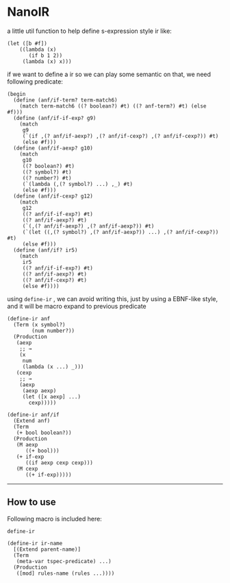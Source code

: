 # NanoIR

a little util function to help define s-expression style ir like: 

```
(let ([b #f])
    ((lambda (x)
       (if b 1 2))
     (lambda (x) x)))
```

if we want to define a ir so we can play some semantic on that, we need following predicate:

```
(begin
  (define (anf/if-term? term-match6)
    (match term-match6 ((? boolean?) #t) ((? anf-term?) #t) (else #f)))
  (define (anf/if-if-exp? g9)
    (match
     g9
     (`(if ,(? anf/if-aexp?) ,(? anf/if-cexp?) ,(? anf/if-cexp?)) #t)
     (else #f)))
  (define (anf/if-aexp? g10)
    (match
     g10
     ((? boolean?) #t)
     ((? symbol?) #t)
     ((? number?) #t)
     (`(lambda (,(? symbol?) ...) ,_) #t)
     (else #f)))
  (define (anf/if-cexp? g12)
    (match
     g12
     ((? anf/if-if-exp?) #t)
     ((? anf/if-aexp?) #t)
     (`(,(? anf/if-aexp?) ,(? anf/if-aexp?)) #t)
     (`(let ((,(? symbol?) ,(? anf/if-aexp?)) ...) ,(? anf/if-cexp?)) #t)
     (else #f)))
  (define (anf/if? ir5)
    (match
     ir5
     ((? anf/if-if-exp?) #t)
     ((? anf/if-aexp?) #t)
     ((? anf/if-cexp?) #t)
     (else #f))))
```

using `define-ir` , we can avoid writing this, just by using a EBNF-like style, and it will be macro expand to previous predicate

```
(define-ir anf
  (Term (x symbol?)
        (num number?))
  (Production
   (aexp
    ;; →
    (x
     num
     (lambda (x ...) _)))
   (cexp
    ;; →
    (aexp
     (aexp aexp)
     (let ([x aexp] ...)
       cexp)))))

(define-ir anf/if
  (Extend anf)
  (Term
   (+ bool boolean?))
  (Production
   (M aexp
      ((+ bool)))
   (+ if-exp
      ((if aexp cexp cexp)))
   (M cexp
      ((+ if-exp)))))

```

---------------
## How to use

Following macro is included here:

`define-ir`

```
(define-ir ir-name
  [(Extend parent-name)]
  (Term
   (meta-var tspec-predicate) ...)
  (Production
   ([mod] rules-name (rules ...))))
```
